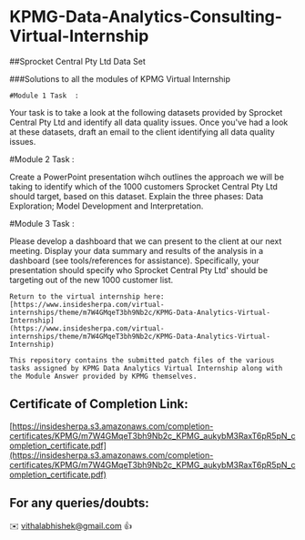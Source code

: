 # KPMG-Data-Analytics-Consulting-Virtual-Internship
								
##Sprocket Central Pty Ltd Data Set								

###Solutions to all the modules of KPMG Virtual Internship		
											
											
	#Module 1 Task	:
  
  Your task is to take a look at the following datasets provided by Sprocket Central Pty Ltd and identify all data quality issues. 
  Once you've had a look at these datasets, draft an email to the client identifying all data quality issues. 
  
  #Module 2 Task  :
  
  Create a PowerPoint presentation wihch outlines the approach we will be taking to identify which of the 1000 customers Sprocket Central Pty Ltd should target, based on this dataset. 
  Explain the three phases:  Data Exploration; Model Development and Interpretation.
  
  #Module 3 Task  :
  
  Please develop a dashboard that we can present to the client at our next meeting. Display your data summary and results of the analysis in a dashboard (see tools/references for assistance). 
  Specifically, your presentation should specify who Sprocket Central Pty Ltd' should be targeting out of the new 1000 customer list. 
				
	Return to the virtual internship here:										
	[https://www.insidesherpa.com/virtual-internships/theme/m7W4GMqeT3bh9Nb2c/KPMG-Data-Analytics-Virtual-Internship]
	(https://www.insidesherpa.com/virtual-internships/theme/m7W4GMqeT3bh9Nb2c/KPMG-Data-Analytics-Virtual-Internship)										
											
	This repository contains the submitted patch files of the various tasks assigned by KPMG Data Analytics Virtual Internship along with the Module Answer provided by KPMG themselves.

  ## Certificate of Completion Link:

  [https://insidesherpa.s3.amazonaws.com/completion-certificates/KPMG/m7W4GMqeT3bh9Nb2c_KPMG_aukybM3RaxT6pR5pN_completion_certificate.pdf](https://insidesherpa.s3.amazonaws.com/completion-certificates/KPMG/m7W4GMqeT3bh9Nb2c_KPMG_aukybM3RaxT6pR5pN_completion_certificate.pdf)


  ## For any queries/doubts:

  :envelope: vithalabhishek@gmail.com :thumbsup:
